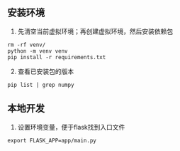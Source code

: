 ## 安装环境
1. 先清空当前虚拟环境；再创建虚拟环境，然后安装依赖包
```shell
rm -rf venv/
python -m venv venv
pip install -r requirements.txt
```
2. 查看已安装包的版本
```shell
pip list | grep numpy
```

## 本地开发
1. 设置环境变量，便于flask找到入口文件
```shell
export FLASK_APP=app/main.py
```
